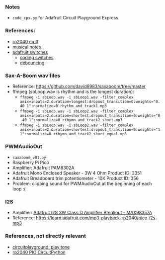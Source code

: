 ### Notes
* `code_cpx.py` for Adafruit Circuit Playground Express

### References:
* [rp2040 mp3](https://learn.adafruit.com/mp3-playback-rp2040)
* [musical notes](https://learn.adafruit.com/circuit-playground-music/the-sound-of-music)
* [adafruit switches](https://learn.adafruit.com/make-it-switch/other-types-of-switches)
    * [coding switches](https://learn.adafruit.com/make-it-switch/code-your-micro)
    * [debouncing](https://learn.adafruit.com/key-pad-matrix-scanning-in-circuitpython/keys-one-key-per-pin)

### Sax-A-Boom wav files
* Reference: https://github.com/david6983/saxaboom/tree/master
* ffmpeg (sbLoop.wav is rhythm and is the longest duration):
    * `ffmpeg -i sbLoop.wav -i sbLoop1.wav -filter_complex amix=inputs=2:duration=longest:dropout_transition=0:weights="0.40 1":normalize=0 rhythm_and_track1.mp3`
    * `ffmpeg -i sbLoop.wav -i sbLoop2.wav -filter_complex amix=inputs=2:duration=shortest:dropout_transition=0:weights="0.40 1":normalize=0 rthymn_and_track2_short.mp3`
    * `ffmpeg -i sbLoop.wav -i sbLoop2.wav -filter_complex amix=inputs=2:duration=shortest:dropout_transition=0:weights="1 1":normalize=0 rthymn_and_track2_short_equal.mp3`

### PWMAudioOut
* `saxaboom_v01.py`
* Raspberry Pi Pico
* Amplifier: Adafruit PAM8302A
* Adafruit Mono Enclosed Speaker - 3W 4 Ohm Product ID: 3351 
* Adafruit Breadboard trim potentiometer - 10K Product ID: 356 
* Problem: clipping sound for PWMAudioOut at the beginning of each loop :(

### I2S
* Amplifier: [Adafruit I2S 3W Class D Amplifier Breakout - MAX98357A](https://www.adafruit.com/product/3006)
* Reference: https://learn.adafruit.com/mp3-playback-rp2040/pico-i2s-mp3

### References, not directly relevant
* [circuitplayground: play tone](https://learn.adafruit.com/circuitpython-made-easy-on-circuit-playground-express/play-tone)
* [rp2040 PIO CircuitPython](https://learn.adafruit.com/intro-to-rp2040-pio-with-circuitpython/overview)


<!---
# vim: ai et ts=4 sw=4 sts=4 nu
-->
